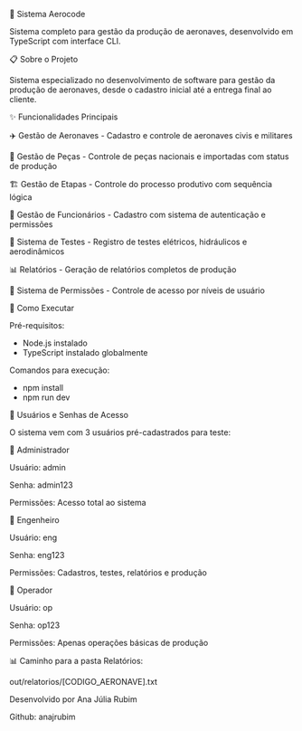 🚀 Sistema Aerocode

Sistema completo para gestão da produção de aeronaves, desenvolvido em TypeScript com interface CLI.



📋 Sobre o Projeto

Sistema especializado no desenvolvimento de software para gestão da produção de aeronaves, desde o cadastro inicial até a entrega final ao cliente.


✨ Funcionalidades Principais

✈️ Gestão de Aeronaves - Cadastro e controle de aeronaves civis e militares


🔩 Gestão de Peças - Controle de peças nacionais e importadas com status de produção


🏗️ Gestão de Etapas - Controle do processo produtivo com sequência lógica


👥 Gestão de Funcionários - Cadastro com sistema de autenticação e permissões


🧪 Sistema de Testes - Registro de testes elétricos, hidráulicos e aerodinâmicos


📊 Relatórios - Geração de relatórios completos de produção


🔐 Sistema de Permissões - Controle de acesso por níveis de usuário



🚀 Como Executar

Pré-requisitos:

- Node.js instalado
- TypeScript instalado globalmente

Comandos para execução:

- npm install
- npm run dev




🔐 Usuários e Senhas de Acesso

O sistema vem com 3 usuários pré-cadastrados para teste:

👑 Administrador

Usuário: admin

Senha: admin123

Permissões: Acesso total ao sistema

🔧 Engenheiro

Usuário: eng

Senha: eng123

Permissões: Cadastros, testes, relatórios e produção

👷 Operador

Usuário: op

Senha: op123

Permissões: Apenas operações básicas de produção


📊 Caminho para a pasta Relatórios:

out/relatorios/[CODIGO_AERONAVE].txt


Desenvolvido por Ana Júlia Rubim 

Github: anajrubim
